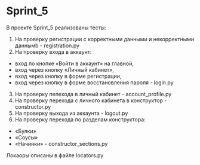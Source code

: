 # Sprint_5
В проекте Sprint_5 реализованы тесты:
1. На проверку регистрации с корректными данными и некорректными даннымb - registration.py
2. На проверку входа в аккаунт:
- вход по кнопке «Войти в аккаунт» на главной,
- вход через кнопку «Личный кабинет»,
- вход через кнопку в форме регистрации,
- вход через кнопку в форме восстановления пароля - login.py
3. На проверку пепехода в личный кабинет - account_profile.py
4. На проверку перехода с личного кабинета в конструктор - constructor.py
5. На проверку выхода из аккаунта - logout.py
6. На проверку перехода по разделам конструктора:
- «Булки»
- «Соусы»
- «Начинки» - constructor_sections.py

Локаоры описаны в файле locators.py